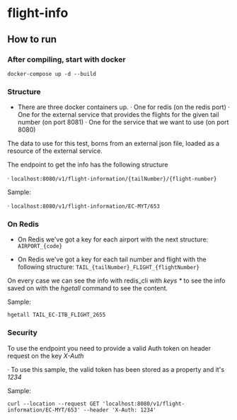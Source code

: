 # flight-info

## How to run

### After compiling, start with docker

~~~~
docker-compose up -d --build
~~~~

### Structure

- There are three docker containers up. 
· One for redis (on the redis port)
· One for the external service that provides the flights for the given tail number (on port 8081)
· One for the service that we want to use (on port 8080)

The data to use for this test, borns from an external json file, loaded as a resource of the external service.

The endpoint to get the info has the following structure

· `localhost:8080/v1/flight-information/{tailNumber}/{flight-number}`

Sample:

· `localhost:8080/v1/flight-information/EC-MYT/653`



### On Redis

- On Redis we've got a key for each airport with the next structure: `AIRPORT_{code}`

- On Redis we've got a key for each tail number and flight with the following structure: `TAIL_{tailNumber}_FLIGHT_{flightNumber}`

On every case we can see the info with redis_cli with _keys *_ to see the info saved on with the _hgetall_ command to see the content.

Sample:

`hgetall TAIL_EC-ITB_FLIGHT_2655`

### Security

To use the endpoint you need to provide a valid Auth token on header request on the key _X-Auth_

· To use this sample, the valid token has been stored as a property and it's *1234*

Sample:

`curl --location --request GET 'localhost:8080/v1/flight-information/EC-MYT/653' --header 'X-Auth: 1234'`
